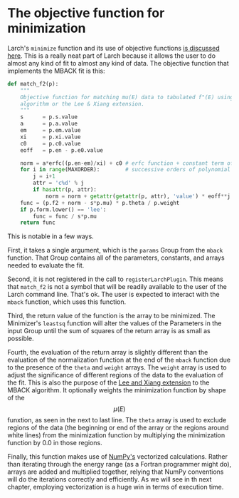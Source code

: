 # The objective function for minimization

Larch's `minimize` function and its use of objective functions
[is discussed here](http://xraypy.github.io/xraylarch/fitting/minimize.html).
This is a really neat part of Larch because it allows the user to do
almost any kind of fit to almost any kind of data.  The objective
function that implements the MBACK fit is this:

```python
def match_f2(p):
    """
    Objective function for matching mu(E) data to tabulated f"(E) using the MBACK
    algorithm or the Lee & Xiang extension.
    """
    s      = p.s.value
    a      = p.a.value
    em     = p.em.value
    xi     = p.xi.value
    c0     = p.c0.value
    eoff   = p.en - p.e0.value

    norm = a*erfc((p.en-em)/xi) + c0 # erfc function + constant term of polynomial
    for i in range(MAXORDER):        # successive orders of polynomial
        j = i+1
        attr = 'c%d' % j
        if hasattr(p, attr):
            norm = norm + getattr(getattr(p, attr), 'value') * eoff**j
    func = (p.f2 + norm - s*p.mu) * p.theta / p.weight
    if p.form.lower() == 'lee':
        func = func / s*p.mu
    return func
```

This is notable in a few ways.

First, it takes a single argument, which is the `params` Group from
the `mback` function.  That Group contains all of the parameters,
constants, and arrays needed to evaluate the fit.

Second, it is not registered in the call to `registerLarchPlugin`.
This means that `match_f2` is not a symbol that will be readily
available to the user of the Larch command line.  That's ok.  The user
is expected to interact with the `mback` function, which uses this
function.

Third, the return value of the function is the array to be minimized.
The Minimizer's `leastsq` function will alter the values of the
Parameters in the input Group until the sum of squares of the return
array is as small as possible.

Fourth, the evaluation of the return array is slightly different than
the evaluation of the normalization function at the end of the `mback`
function due to the presence of the `theta` and `weight` arrays.  The
`weight` array is used to adjust the significance of different regions
of the data to the evaluation of the fit.  This is also the purpose of
the
[Lee and Xiang extension](http://dx.doi.org/10.1088/0004-637X/702/2/970)
to the MBACK algorithm.  It optionally weights the minimization
function by shape of the $$\mu(E)$$ funxtion, as seen in the next to
last line.  The `theta` array is used to exclude regions of the data
(the beginning or end of the array or the regions around white lines)
from the minimization function by multiplying the minimization
function by 0.0 in those regions.

Finally, this function makes use of [NumPy's](http://www.numpy.org)
vectorized calculations.  Rather than iterating through the energy
range (as a Fortran programmer might do), arrays are added and
multiplied together, relying that NumPy conventions will do the
iterations correctly and efficiently.  As we will see in th next
chapter, employing vectorization is a huge win in terms of execution
time.
